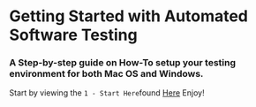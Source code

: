 # Getting Started with Automated Software Testing

### A Step-by-step guide on How-To setup your testing environment for both Mac OS and Windows.

Start by viewing the `1 - Start Here`found [Here](https://github.com/HoldenRiot/getting-started-automation/blob/master/1-Start-Here.md) Enjoy!
